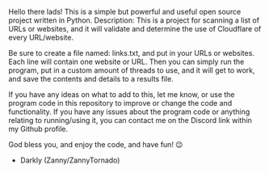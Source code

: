 Hello there lads! This is a simple but powerful and useful open source project written in Python.
Description: This is a project for scanning a list of URLs or websites, and it will validate and determine the use of Cloudflare of every URL/website.

Be sure to create a file named: links.txt, and put in your URLs or websites. Each line will contain one website or URL.
Then you can simply run the program, put in a custom amount of threads to use, and it will get to work, and save the contents and details to a results file.

If you have any ideas on what to add to this, let me know, or use the program code in this repository to improve or change the code and functionality.
If you have any issues about the program code or anything relating to running/using it, you can contact me on the Discord link within my Github profile.

God bless you, and enjoy the code, and have fun! 😉

- Darkly (Zanny/ZannyTornado)
